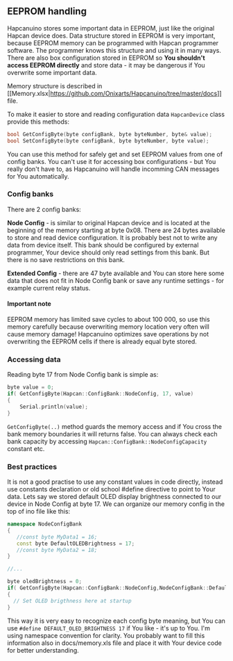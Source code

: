 ## EEPROM handling

Hapcanuino stores some important data in EEPROM, just like the original Hapcan device does. Data structure stored in EEPROM is very important, because EEPROM memory can be programmed with Hapcan programmer software. The programmer knows this structure and using it in many ways. 
There are also box configuration stored in EEPROM so **You shouldn't access EEPROM directly** and store data - it may be dangerous if You overwrite some important data. 

Memory structure is described in [[Memory.xlsx|https://github.com/Onixarts/Hapcanuino/tree/master/docs]] file.

To make it easier to store and reading configuration data `HapcanDevice` class provide this methods:

```C++
bool GetConfigByte(byte configBank, byte byteNumber, byte& value);
bool SetConfigByte(byte configBank, byte byteNumber, byte value);
```
You can use this method for safely get and set EEPROM values from one of config banks. You can't use it for accessing box configurations - but You really don't have to, as Hapcanuino will handle incomming CAN messages for You automatically.

### Config banks

There are 2 config banks:

**Node Config** - is similar to original Hapcan device and is located at the beginning of the memory starting at byte 0x08. There are 24 bytes available to store and read device configuration. It is probably best not to write any data from device itself. This bank should be configured by external programmer, Your device should only read settings from this bank. But there is no save restrictions on this bank.

**Extended Config** - there are 47 byte available and You can store here some data that does not fit in Node Config bank or save any runtime settings - for example current relay status. 

#### Important note

EEPROM memory has limited save cycles to about 100 000, so use this memory carefully because overwriting memory location very often will cause memory damage! Hapcanuino optimizes save operations by not overwriting the EEPROM cells if there is already equal byte stored.

### Accessing data

Reading byte 17 from Node Config bank is simple as:

```C++
byte value = 0;
if( GetConfigByte(Hapcan::ConfigBank::NodeConfig, 17, value)
{
    Serial.println(value);
}
```
`GetConfigByte(..)` method guards the memory access and if You cross the bank memory boundaries it will returns false. You can always check each bank capacity by accessing `Hapcan::ConfigBank::NodeConfigCapacity` constant etc.

### Best practices

It is not a good practise to use any constant values in code directly, instead use constants declaration or old school #define directive to point to Your data. Lets say we stored default OLED display brightness connected to our device in Node Config at byte 17. We can organize our memory config in the top of ino file like this:

```C++
namespace NodeConfigBank
{
   //const byte MyData1 = 16;
   const byte DefaultOLEDBrightness = 17;
   //const byte MyData2 = 18;
}

//...

byte oledBrightness = 0;
if( GetConfigByte(Hapcan::ConfigBank::NodeConfig,NodeConfigBank::DefaultOLEDBrightness, oledBrightness))
{
  // Set OLED brigthness here at startup
}
```

This way it is very easy to recognize each config byte meaning, but You can use `#define DEFAULT_OLED_BRIGHTNESS 17` if You like - it's up to You. I'm using namespace convention for clarity. 
You probably want to fill this information also in docs/memory.xls file and place it with Your device code for better understanding.